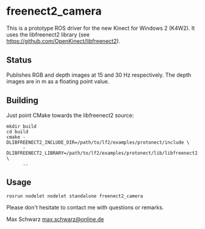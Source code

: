 freenect2_camera
================

This is a prototype ROS driver for the new Kinect for Windows 2 (K4W2). It
uses the libfreenect2 library (see https://github.com/OpenKinect/libfreenect2).

Status
------

Publishes RGB and depth images at 15 and 30 Hz respectively. The depth images
are in m as a floating point value.

Building
--------

Just point CMake towards the libfreenect2 source:

```
mkdir build
cd build
cmake -DLIBFREENECT2_INCLUDE_DIR=/path/to/lf2/examples/protonect/include \
      -DLIBFREENECT2_LIBRARY=/path/to/lf2/examples/protonect/lib/libfreenect2.so \
      ..
```

Usage
-----

`rosrun nodelet nodelet standalone freenect2_camera`

Please don't hesitate to contact me with questions or remarks.

Max Schwarz <max.schwarz@online.de>
